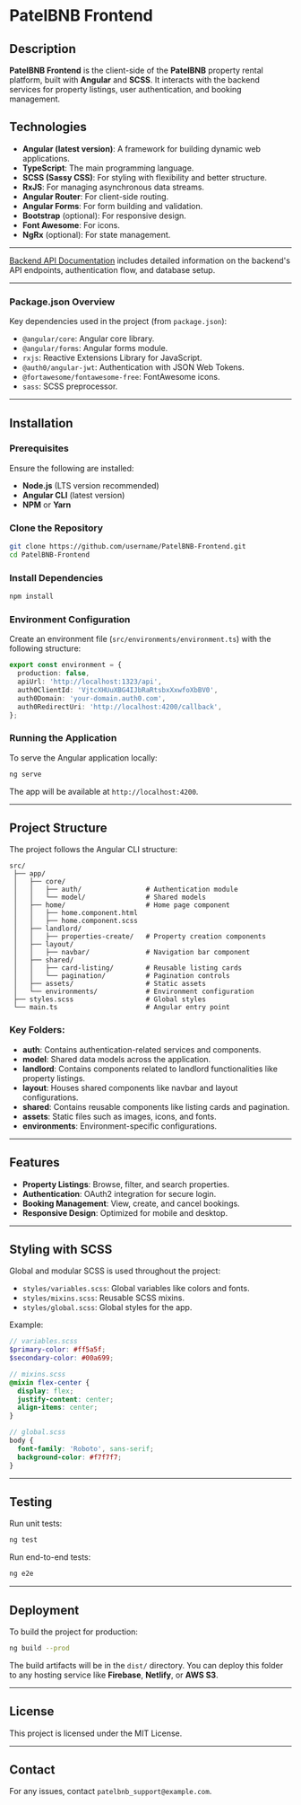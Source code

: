 
# PatelBNB Frontend

## Description
**PatelBNB Frontend** is the client-side of the **PatelBNB** property rental platform, built with **Angular** and **SCSS**. It interacts with the backend services for property listings, user authentication, and booking management.

## Technologies
- **Angular (latest version)**: A framework for building dynamic web applications.
- **TypeScript**: The main programming language.
- **SCSS (Sassy CSS)**: For styling with flexibility and better structure.
- **RxJS**: For managing asynchronous data streams.
- **Angular Router**: For client-side routing.
- **Angular Forms**: For form building and validation.
- **Bootstrap** (optional): For responsive design.
- **Font Awesome**: For icons.
- **NgRx** (optional): For state management.

---

[Backend API Documentation](https://github.com/Aarju2308/patenbnb_backend) includes detailed information on the backend's API endpoints, authentication flow, and database setup.

---

### Package.json Overview
Key dependencies used in the project (from `package.json`):
- `@angular/core`: Angular core library.
- `@angular/forms`: Angular forms module.
- `rxjs`: Reactive Extensions Library for JavaScript.
- `@auth0/angular-jwt`: Authentication with JSON Web Tokens.
- `@fortawesome/fontawesome-free`: FontAwesome icons.
- `sass`: SCSS preprocessor.

---

## Installation

### Prerequisites
Ensure the following are installed:
- **Node.js** (LTS version recommended)
- **Angular CLI** (latest version)
- **NPM** or **Yarn**

### Clone the Repository
```bash
git clone https://github.com/username/PatelBNB-Frontend.git
cd PatelBNB-Frontend
```

### Install Dependencies
```bash
npm install
```

### Environment Configuration
Create an environment file (`src/environments/environment.ts`) with the following structure:

```typescript
export const environment = {
  production: false,
  apiUrl: 'http://localhost:1323/api',
  auth0ClientId: 'VjtcXHUuXBG4IJbRaRtsbxXxwfoXbBV0',
  auth0Domain: 'your-domain.auth0.com',
  auth0RedirectUri: 'http://localhost:4200/callback',
};
```

### Running the Application
To serve the Angular application locally:
```bash
ng serve
```
The app will be available at `http://localhost:4200`.

---

## Project Structure
The project follows the Angular CLI structure:

```
src/
 ├── app/
 │   ├── core/
 │   │   ├── auth/                # Authentication module
 │   │   └── model/               # Shared models
 │   ├── home/                    # Home page component
 │   │   ├── home.component.html
 │   │   ├── home.component.scss
 │   ├── landlord/
 │   │   ├── properties-create/   # Property creation components
 │   ├── layout/
 │   │   ├── navbar/              # Navigation bar component
 │   ├── shared/
 │   │   ├── card-listing/        # Reusable listing cards
 │   │   └── pagination/          # Pagination controls
 │   ├── assets/                  # Static assets
 │   └── environments/            # Environment configuration
 ├── styles.scss                  # Global styles
 └── main.ts                      # Angular entry point
```

### Key Folders:
- **auth**: Contains authentication-related services and components.
- **model**: Shared data models across the application.
- **landlord**: Contains components related to landlord functionalities like property listings.
- **layout**: Houses shared components like navbar and layout configurations.
- **shared**: Contains reusable components like listing cards and pagination.
- **assets**: Static files such as images, icons, and fonts.
- **environments**: Environment-specific configurations.

---

## Features
- **Property Listings**: Browse, filter, and search properties.
- **Authentication**: OAuth2 integration for secure login.
- **Booking Management**: View, create, and cancel bookings.
- **Responsive Design**: Optimized for mobile and desktop.

---

## Styling with SCSS
Global and modular SCSS is used throughout the project:
- `styles/variables.scss`: Global variables like colors and fonts.
- `styles/mixins.scss`: Reusable SCSS mixins.
- `styles/global.scss`: Global styles for the app.

Example:
```scss
// variables.scss
$primary-color: #ff5a5f;
$secondary-color: #00a699;

// mixins.scss
@mixin flex-center {
  display: flex;
  justify-content: center;
  align-items: center;
}

// global.scss
body {
  font-family: 'Roboto', sans-serif;
  background-color: #f7f7f7;
}
```

---

## Testing
Run unit tests:
```bash
ng test
```

Run end-to-end tests:
```bash
ng e2e
```

---

## Deployment
To build the project for production:
```bash
ng build --prod
```
The build artifacts will be in the `dist/` directory. You can deploy this folder to any hosting service like **Firebase**, **Netlify**, or **AWS S3**.

---

## License
This project is licensed under the MIT License.

---

## Contact
For any issues, contact `patelbnb_support@example.com`.

